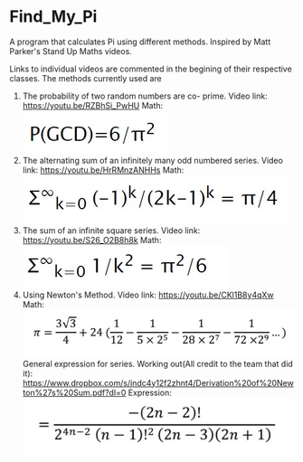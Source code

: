 # Find_My_Pi
A program that calculates Pi using different methods. Inspired by Matt Parker's Stand Up Maths videos.

Links to individual videos are commented in the begining of their respective classes. The methods currently used are
  1. The probability of two random numbers are co- prime. Video link: https://youtu.be/RZBhSi_PwHU
        Math: ![Alt text](rand.jpg?raw=true "Random")
  2. The alternating sum of an infinitely many odd numbered series. Video link: https://youtu.be/HrRMnzANHHs
        Math: ![Alt text](infi_odd.jpg?raw=true "Infinite odd")
  3. The sum of an infinite square series. Video link: https://youtu.be/S26_O2B8h8k
        Math: ![Alt text](infi_square.jpg?raw=true "Infinite square")
  4. Using Newton's Method. Video link: https://youtu.be/CKl1B8y4qXw
        Math: ![Alt text](newton.jpg?raw=true "Newton")
     General expression for series. Working out(All credit to the team that did it): https://www.dropbox.com/s/jndc4y12f2zhnt4/Derivation%20of%20Newton%27s%20Sum.pdf?dl=0
        Expression: ![Alt text](series.jpg?raw=true "Newton Series")

